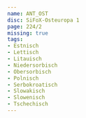 ```yaml
---
name: ANT_OST
disc: SiFoX-Osteuropa 1
page: 224/2
missing: true
tags:
- Estnisch
- Lettisch
- Litauisch
- Niedersorbisch
- Obersorbisch
- Polnisch
- Serbokroatisch
- Slowakisch
- Slowenisch
- Tschechisch
---
```

